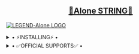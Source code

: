 <h2 align="center"> <a href="https://github.com/i-m-pro-king/StringSessionGenBot">🔰Alone STRING🔰</a></h2>


[![LEGEND-Alone LOGO](https://telegra.ph/file/348310d2804bb2983740d.jpg)](https://github.com/i-am-pro-king/Alone-String)


<details>
  <summary> • ⚡INSTALLING⚡ • </summary>
  <a href="https://heroku.com/deploy?template=https://github.com/Nuboss/StringSessionGenBot"><img src="https://www.herokucdn.com/deploy/button.svg"></a>
  
</details>

<details>
  <summary> • ✅OFFICIAL SUPPORTS✅ • </summary>
<a href="https://t.me/Aron_string_bot"> <img src="https://img.shields.io/badge/Telegram-BOT-blue?&logo=telegram" alt="BOT" /> </a><br>
<a href="https://t.me/ALONE_MUSIC_ADD_ICT"> <img src="https://img.shields.io/badge/Support-Chat-blue?&logo=telegram" alt="Support Chat" /> </a><br>
<a href="https://t.me/Aron_is_bot"> <img src="https://img.shields.io/badge/ALONE-blue?&logo=telegram" alt="Contact Me" /> </a><br>
</details>
